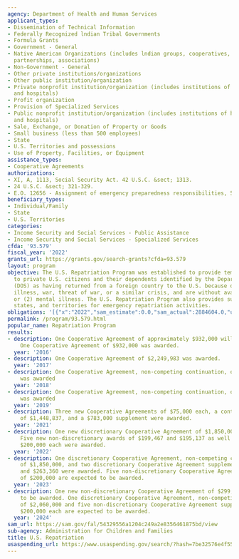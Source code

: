 ```yaml
---
agency: Department of Health and Human Services
applicant_types:
- Dissemination of Technical Information
- Federally Recognized lndian Tribal Governments
- Formula Grants
- Government - General
- Native American Organizations (includes lndian groups, cooperatives, corporations,
  partnerships, associations)
- Non-Government - General
- Other private institutions/organizations
- Other public institution/organization
- Private nonprofit institution/organization (includes institutions of higher education
  and hospitals)
- Profit organization
- Provision of Specialized Services
- Public nonprofit institution/organization (includes institutions of higher education
  and hospitals)
- Sale, Exchange, or Donation of Property or Goods
- Small business (less than 500 employees)
- State
- U.S. Territories and possessions
- Use of Property, Facilities, or Equipment
assistance_types:
- Cooperative Agreements
authorizations:
- XI, A, 1113, Social Security Act. 42 U.S.C. &sect; 1313.
- 24 U.S.C. &sect; 321-329.
- E.O. 12656 - Assignment of emergency preparedness responsibilities, 53 FR 47491.
beneficiary_types:
- Individual/Family
- State
- U.S. Territories
categories:
- Income Security and Social Services - Public Assistance
- Income Security and Social Services - Specialized Services
cfda: '93.579'
fiscal_year: '2022'
grants_url: https://grants.gov/search-grants?cfda=93.579
layout: program
objective: The U.S. Repatriation Program was established to provide temporary assistance
  to private U.S. citizens and their dependents identified by the Department of State
  (DOS) as having returned from a foreign country to the U.S. because of (1) destitution,
  illness, war, threat of war, or a similar crisis, and are without available resources,
  or (2) mental illness. The U.S. Repatriation Program also provides support to organizations,
  states, and territories for emergency repatriation activities.
obligations: '[{"x":"2022","sam_estimate":0.0,"sam_actual":2884604.0,"usa_spending_actual":2607424.28},{"x":"2023","sam_estimate":3393360.0,"sam_actual":0.0,"usa_spending_actual":3340040.99},{"x":"2024","sam_estimate":3359450.0,"sam_actual":0.0,"usa_spending_actual":1652722.53}]'
permalink: /program/93.579.html
popular_name: Repatriation Program
results:
- description: One Cooperative Agreement of approximately $932,000 will be awarded.
    One Cooperative Agreement of $932,000 was awarded.
  year: '2016'
- description: One Cooperative Agreement of $2,249,983 was awarded.
  year: '2017'
- description: One Cooperative Agreement, non-competing continuation, of $1,000,000
    was awarded
  year: '2018'
- description: One Cooperative Agreement, non-competing continuation, of $938,000
    was awarded
  year: '2019'
- description: Three new Cooperative Agreements of $75,000 each, a continuation award
    of $1,448,837, and a $783,000 supplement were awarded.
  year: '2021'
- description: One new discretionary Cooperative Agreement of $1,850,000 was awarded.
    Five new non-discretionary awards of $199,467 and $195,137 as well as three at
    $200,000 each were awarded.
  year: '2022'
- description: One discretionary Cooperative Agreement, non-competing continuation
    of $1,850,000, and two discretionary Cooperative Agreement supplements of $80,000
    and $263,360 were awarded. Five non-discretionary Cooperative Agreement supplements
    of $200,000 are expected to be awarded.
  year: '2023'
- description: One new non-discretionary Cooperative Agreement of $299,450 is expected
    to be awarded. One discretionary Cooperative Agreement, non-competing continuation
    of $2,060,000 and five non-discretionary Cooperative Agreement supplements of
    $200,000 each are expected to be awarded.
  year: '2024'
sam_url: https://sam.gov/fal/54329556a1204c249a2e8356461875bd/view
sub-agency: Administration for Children and Families
title: U.S. Repatriation
usaspending_url: https://www.usaspending.gov/search/?hash=7be32576e4f55960b7b651afe6b8cc07
---
```

